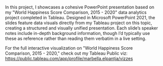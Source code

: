 
In this project, I showcases a cohesive PowerPoint presentation based on my "World Happiness Score Comparison, 2015 - 2020" data analytics project completed in Tableau. 
Designed in Microsoft PowerPoint 2021, the slides feature data visuals directly from my Tableau project on this topic, creating a structured and visually unified presentation. 
Each slide’s speaker notes include in-depth background information, though I’d typically use these as reference rather than reading them verbatim in a live setting.

For the full interactive visualization on "World Happiness Score Comparison, 2015 - 2020," check out my Tableau Public viz: 
https://public.tableau.com/app/profile/marbella.elpantja/vizzes
